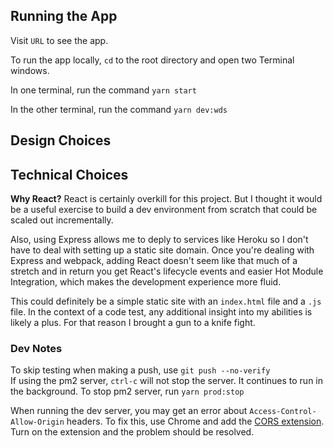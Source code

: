 ## Running the App
Visit `URL` to see the app.

To run the app locally, `cd` to the root directory and open two Terminal windows.  

In one terminal, run the command `yarn start`  

In the other terminal, run the command `yarn dev:wds`  

## Design Choices

## Technical Choices
**Why React?**
React is certainly overkill for this project. But I thought it would be a useful exercise to build a dev environment from scratch that could be scaled out incrementally.  

Also, using Express allows me to deply to services like Heroku so I don't have to deal with setting up a static site domain. Once you're dealing with Express and webpack, adding React doesn't seem like that much of a stretch and in return you get React's lifecycle events and easier Hot Module Integration, which makes the development experience more fluid.  

This could definitely be a simple static site with an `index.html` file and a `.js` file. In the context of a code test, any additional insight into my abilities is likely a plus. For that reason I brought a gun to a knife fight. 

### Dev Notes
To skip testing when making a push, use `git push --no-verify`  
If using the pm2 server, `ctrl-c` will not stop the server. It continues to run in the background. To stop pm2 server, run `yarn prod:stop`  

When running the dev server, you may get an error about `Access-Control-Allow-Origin` headers. To fix this, use Chrome and add the [CORS extension](https://chrome.google.com/webstore/detail/allow-control-allow-origi/nlfbmbojpeacfghkpbjhddihlkkiljbi/related?hl=en). Turn on the extension and the problem should be resolved. 